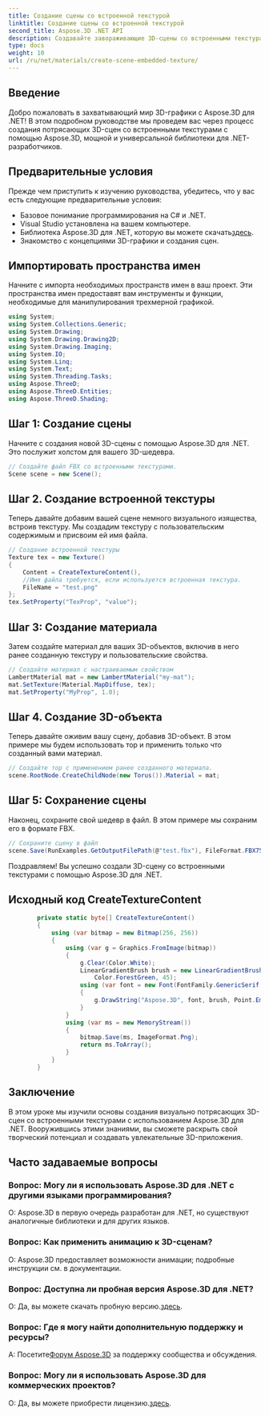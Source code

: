 ```yaml
---
title: Создание сцены со встроенной текстурой
linktitle: Создание сцены со встроенной текстурой
second_title: Aspose.3D .NET API
description: Создавайте завораживающие 3D-сцены со встроенными текстурами, используя Aspose.3D для .NET. Следуйте нашему пошаговому руководству, чтобы получить потрясающие результаты.
type: docs
weight: 10
url: /ru/net/materials/create-scene-embedded-texture/
---
```

## Введение
Добро пожаловать в захватывающий мир 3D-графики с Aspose.3D для .NET! В этом подробном руководстве мы проведем вас через процесс создания потрясающих 3D-сцен со встроенными текстурами с помощью Aspose.3D, мощной и универсальной библиотеки для .NET-разработчиков.
## Предварительные условия
Прежде чем приступить к изучению руководства, убедитесь, что у вас есть следующие предварительные условия:
- Базовое понимание программирования на C# и .NET.
- Visual Studio установлена на вашем компьютере.
- Библиотека Aspose.3D для .NET, которую вы можете скачать[здесь](https://releases.aspose.com/3d/net/).
- Знакомство с концепциями 3D-графики и создания сцен.
## Импортировать пространства имен
Начните с импорта необходимых пространств имен в ваш проект. Эти пространства имен предоставят вам инструменты и функции, необходимые для манипулирования трехмерной графикой.
```csharp
using System;
using System.Collections.Generic;
using System.Drawing;
using System.Drawing.Drawing2D;
using System.Drawing.Imaging;
using System.IO;
using System.Linq;
using System.Text;
using System.Threading.Tasks;
using Aspose.ThreeD;
using Aspose.ThreeD.Entities;
using Aspose.ThreeD.Shading;
```
## Шаг 1: Создание сцены
Начните с создания новой 3D-сцены с помощью Aspose.3D для .NET. Это послужит холстом для вашего 3D-шедевра.
```csharp
// Создайте файл FBX со встроенными текстурами.
Scene scene = new Scene();
```
## Шаг 2. Создание встроенной текстуры
Теперь давайте добавим вашей сцене немного визуального изящества, встроив текстуру. Мы создадим текстуру с пользовательским содержимым и присвоим ей имя файла.
```csharp
// Создание встроенной текстуры
Texture tex = new Texture()
{
    Content = CreateTextureContent(),
    //Имя файла требуется, если используется встроенная текстура.
    FileName = "test.png"
};
tex.SetProperty("TexProp", "value");
```
## Шаг 3: Создание материала
Затем создайте материал для ваших 3D-объектов, включив в него ранее созданную текстуру и пользовательские свойства.
```csharp
// Создайте материал с настраиваемым свойством
LambertMaterial mat = new LambertMaterial("my-mat");
mat.SetTexture(Material.MapDiffuse, tex);
mat.SetProperty("MyProp", 1.0);
```
## Шаг 4. Создание 3D-объекта
Теперь давайте оживим вашу сцену, добавив 3D-объект. В этом примере мы будем использовать тор и применить только что созданный вами материал.
```csharp
// Создайте тор с применением ранее созданного материала.
scene.RootNode.CreateChildNode(new Torus()).Material = mat;
```
## Шаг 5: Сохранение сцены
Наконец, сохраните свой шедевр в файл. В этом примере мы сохраним его в формате FBX.
```csharp
// Сохраните сцену в файл
scene.Save(RunExamples.GetOutputFilePath(@"test.fbx"), FileFormat.FBX7500ASCII);
```
Поздравляем! Вы успешно создали 3D-сцену со встроенными текстурами с помощью Aspose.3D для .NET.
## Исходный код CreateTextureContent
```csharp
        private static byte[] CreateTextureContent()
        {
            using (var bitmap = new Bitmap(256, 256))
            {
                using (var g = Graphics.FromImage(bitmap))
                {
                    g.Clear(Color.White);
                    LinearGradientBrush brush = new LinearGradientBrush(new Rectangle(0, 0, 128, 128), Color.Moccasin,
                        Color.ForestGreen, 45);
                    using (var font = new Font(FontFamily.GenericSerif, 40))
                    {
                        g.DrawString("Aspose.3D", font, brush, Point.Empty);
                    }
                }
                using (var ms = new MemoryStream())
                {
                    bitmap.Save(ms, ImageFormat.Png);
                    return ms.ToArray();
                }
            }
        }
```
## Заключение
В этом уроке мы изучили основы создания визуально потрясающих 3D-сцен со встроенными текстурами с использованием Aspose.3D для .NET. Вооружившись этими знаниями, вы сможете раскрыть свой творческий потенциал и создавать увлекательные 3D-приложения.

## Часто задаваемые вопросы

### Вопрос: Могу ли я использовать Aspose.3D для .NET с другими языками программирования?
О: Aspose.3D в первую очередь разработан для .NET, но существуют аналогичные библиотеки и для других языков.
### Вопрос: Как применить анимацию к 3D-сценам?
О: Aspose.3D предоставляет возможности анимации; подробные инструкции см. в документации.
### Вопрос: Доступна ли пробная версия Aspose.3D для .NET?
 О: Да, вы можете скачать пробную версию.[здесь](https://releases.aspose.com/).
### Вопрос: Где я могу найти дополнительную поддержку и ресурсы?
 А: Посетите[Форум Aspose.3D](https://forum.aspose.com/c/3d/18) за поддержку сообщества и обсуждения.
### Вопрос: Могу ли я использовать Aspose.3D для коммерческих проектов?
 О: Да, вы можете приобрести лицензию.[здесь](https://purchase.aspose.com/buy).